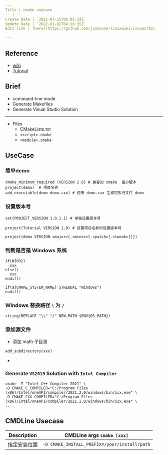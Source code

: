 ```yaml
---
Title | cmake usecase
-- | --
Create Date | `2021-07-15T06:05:14Z`
Update Date | `2022-01-02T04:26:35Z`
Edit link | [here](https://github.com/junxnone/linuxwiki/issues/65)

---
```

## Reference
- [wiki](https://gitlab.kitware.com/cmake/community/-/wikis/home)
- [Tutorial](https://cmake.org/cmake/help/latest/guide/tutorial/index.html)


## Brief
- command-line mode
- Generate Makefiles
- Generate Visual Studio Solution

---
- Files 
  - CMakeLists.txt
  - `<script>.cmake`
  - `<module>.cmake`


## UseCase

### 简单demo

```
cmake_minimum_required (VERSION 2.6) # 兼容的 cmake  最小版本
project(demo)  # 项目名称
add_executable(demo demo.cxx) # 使用 demo.cxx 生成可执行文件 demo
```

### 设置版本号

```
set(PROJECT_VERSION 1.0.1.1) # 单独设置版本号
```
```
project(Tutorial VERSION 1.0) # 设置项目名称时设置版本号
```
```
project(demo VERSION <major>[.<minor>[.<patch>[.<tweak>]]])
```

###  判断是否是 Windows 系统

```
if(WIN32)
  xxx
else()
  xxx
endif()
```
```
if(${CMAKE_SYSTEM_NAME} STREQUAL "Windows")
endif()
```
### Windows 替换路径 `\` 为 `/`

```
string(REPLACE "\\" "/" NEW_PATH $ENV{OS_PATH})
```

### 添加源文件
- 添加 math 子目录
```
add_subdirectory(xxx)
```
- 

###  Generate `VS2019` Solution with `Intel Compiler`

```
cmake -T "Intel C++ Compiler 2021" \
-D CMAKE_C_COMPILER="C:/Program Files (x86)/Intel/oneAPI/compiler/2021.2.0/windows/bin/icx.exe" \
-D CMAKE_CXX_COMPILER="C:/Program Files (x86)/Intel/oneAPI/compiler/2021.2.0/windows/bin/icx.exe" \
..
```

## CMDLine Usecase

Description | CMDLine args `cmake [xxx]`
-- | --
指定安装位置 | `-D CMAKE_INSTALL_PREFIX=/your/install/path`


